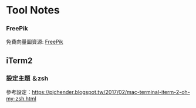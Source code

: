 # Tool Notes

### FreePik
免費向量圖資源: [FreePik]

[FreePik]: <http://www.freepik.com/popular-vectors>

## iTerm2

### 設定主題 ＆zsh

參考設定：https://pjchender.blogspot.tw/2017/02/mac-terminal-iterm-2-oh-my-zsh.html


